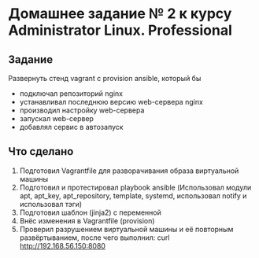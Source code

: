 # Домашнее задание № 2 к курсу Administrator Linux. Professional

## Задание

Развернуть стенд vagrant с provision ansible, который бы

- подключал репозиторий nginx
- устанавливал последнюю версию web-сервера nginx
- производил настройку web-сервера
- запускал web-сервер
- добавлял сервис в автозапуск

## Что сделано

1. Подготовил Vagrantfile для разворачивания образа виртуальной машины
2. Подготовил и протестировал playbook ansible (Использовал модули apt, apt_key, apt_repository, template, systemd, использовал notify и использовал тэги)
3. Подготовил шаблон (jinja2) с переменной 
4. Внёс изменения в Vagrantfile (provision)
5. Проверил разрушением виртуальной машины и её повторным развёртыванием, после чего выполнил: curl http://192.168.56.150:8080
